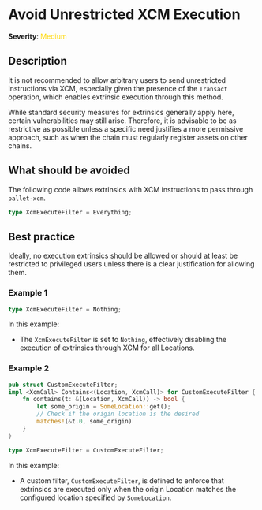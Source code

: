 # Avoid Unrestricted XCM Execution

**Severity**: <span style="color:gold;">Medium</span>

## Description

It is not recommended to allow arbitrary users to send unrestricted instructions via XCM, especially given the presence
of the `Transact` operation, which enables extrinsic execution through this method.

While standard security measures for extrinsics generally apply here, certain vulnerabilities may still arise.
Therefore, it is advisable to be as restrictive as possible unless a specific need justifies a more permissive approach,
such as when the chain must regularly register assets on other chains.

## What should be avoided

The following code allows extrinsics with XCM instructions to pass through `pallet-xcm`.

```rust
type XcmExecuteFilter = Everything;
```

## Best practice

Ideally, no execution extrinsics should be allowed or should at least be restricted to privileged users unless there is
a clear justification for allowing them.

### Example 1

```rust
type XcmExecuteFilter = Nothing;
```

In this example:

- The `XcmExecuteFilter` is set to `Nothing`, effectively disabling the execution of extrinsics through XCM for all Locations.

### Example 2

```rust
pub struct CustomExecuteFilter;
impl <XcmCall> Contains<(Location, XcmCall)> for CustomExecuteFilter {
    fn contains(t: &(Location, XcmCall)) -> bool {
		let some_origin = SomeLocation::get();
        // Check if the origin location is the desired
        matches!(&t.0, some_origin)
    }
}

type XcmExecuteFilter = CustomExecuteFilter;
```

In this example:

- A custom filter, `CustomExecuteFilter`, is defined to enforce that extrinsics are executed only when the origin Location matches the configured location specified by `SomeLocation`.
